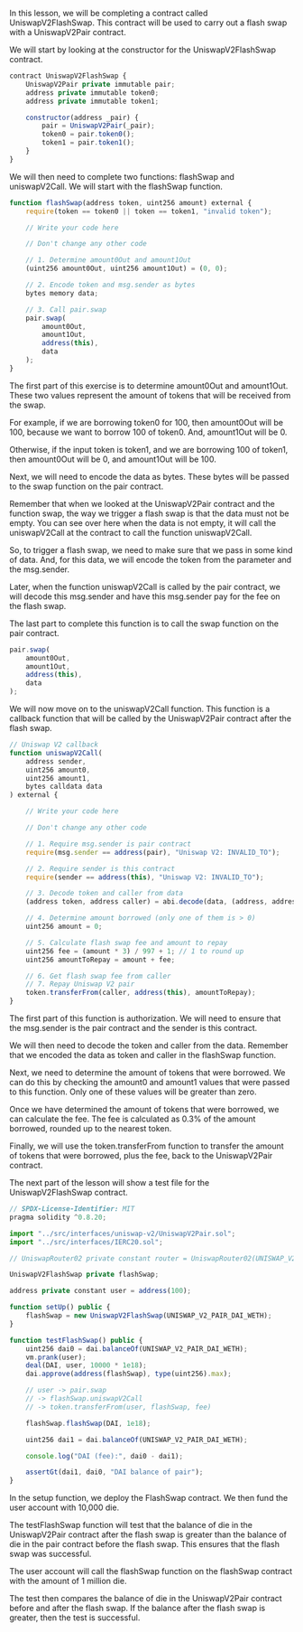 In this lesson, we will be completing a contract called UniswapV2FlashSwap. This contract will be used to carry out a flash swap with a UniswapV2Pair contract. 

We will start by looking at the constructor for the UniswapV2FlashSwap contract. 

```javascript
contract UniswapV2FlashSwap {
    UniswapV2Pair private immutable pair;
    address private immutable token0;
    address private immutable token1;

    constructor(address _pair) {
        pair = UniswapV2Pair(_pair);
        token0 = pair.token0();
        token1 = pair.token1();
    }
}
```

We will then need to complete two functions: flashSwap and uniswapV2Call. We will start with the flashSwap function. 

```javascript
function flashSwap(address token, uint256 amount) external {
    require(token == token0 || token == token1, "invalid token");

    // Write your code here

    // Don't change any other code

    // 1. Determine amount0Out and amount1Out
    (uint256 amount0Out, uint256 amount1Out) = (0, 0);

    // 2. Encode token and msg.sender as bytes
    bytes memory data;

    // 3. Call pair.swap
    pair.swap(
        amount0Out,
        amount1Out,
        address(this),
        data
    );
}
```

The first part of this exercise is to determine amount0Out and amount1Out. These two values represent the amount of tokens that will be received from the swap. 

For example, if we are borrowing token0 for 100, then amount0Out will be 100, because we want to borrow 100 of token0. And, amount1Out will be 0. 

Otherwise, if the input token is token1, and we are borrowing 100 of token1, then amount0Out will be 0, and amount1Out will be 100.

Next, we will need to encode the data as bytes. These bytes will be passed to the swap function on the pair contract.

Remember that when we looked at the UniswapV2Pair contract and the function swap, the way we trigger a flash swap is that the data must not be empty. You can see over here when the data is not empty, it will call the uniswapV2Call at the contract to call the function uniswapV2Call.

So, to trigger a flash swap, we need to make sure that we pass in some kind of data. And, for this data, we will encode the token from the parameter and the msg.sender. 

Later, when the function uniswapV2Call is called by the pair contract, we will decode this msg.sender and have this msg.sender pay for the fee on the flash swap. 

The last part to complete this function is to call the swap function on the pair contract. 

```javascript
pair.swap(
    amount0Out,
    amount1Out,
    address(this),
    data
);
```

We will now move on to the uniswapV2Call function. This function is a callback function that will be called by the UniswapV2Pair contract after the flash swap.

```javascript
// Uniswap V2 callback
function uniswapV2Call(
    address sender,
    uint256 amount0,
    uint256 amount1,
    bytes calldata data
) external {

    // Write your code here

    // Don't change any other code

    // 1. Require msg.sender is pair contract
    require(msg.sender == address(pair), "Uniswap V2: INVALID_TO");

    // 2. Require sender is this contract
    require(sender == address(this), "Uniswap V2: INVALID_TO");

    // 3. Decode token and caller from data
    (address token, address caller) = abi.decode(data, (address, address));

    // 4. Determine amount borrowed (only one of them is > 0)
    uint256 amount = 0;

    // 5. Calculate flash swap fee and amount to repay
    uint256 fee = (amount * 3) / 997 + 1; // 1 to round up
    uint256 amountToRepay = amount + fee;

    // 6. Get flash swap fee from caller
    // 7. Repay Uniswap V2 pair
    token.transferFrom(caller, address(this), amountToRepay);
}
```

The first part of this function is authorization. We will need to ensure that the msg.sender is the pair contract and the sender is this contract. 

We will then need to decode the token and caller from the data. Remember that we encoded the data as token and caller in the flashSwap function.

Next, we need to determine the amount of tokens that were borrowed. We can do this by checking the amount0 and amount1 values that were passed to this function. Only one of these values will be greater than zero.

Once we have determined the amount of tokens that were borrowed, we can calculate the fee. The fee is calculated as 0.3% of the amount borrowed, rounded up to the nearest token.

Finally, we will use the token.transferFrom function to transfer the amount of tokens that were borrowed, plus the fee, back to the UniswapV2Pair contract. 

The next part of the lesson will show a test file for the UniswapV2FlashSwap contract. 

```javascript
// SPDX-License-Identifier: MIT
pragma solidity ^0.8.20;

import "../src/interfaces/uniswap-v2/UniswapV2Pair.sol";
import "../src/interfaces/IERC20.sol";

// UniswapRouter02 private constant router = UniswapRouter02(UNISWAP_V2_ROUTER_02);

UniswapV2FlashSwap private flashSwap;

address private constant user = address(100);

function setUp() public {
    flashSwap = new UniswapV2FlashSwap(UNISWAP_V2_PAIR_DAI_WETH);
}

function testFlashSwap() public {
    uint256 dai0 = dai.balanceOf(UNISWAP_V2_PAIR_DAI_WETH);
    vm.prank(user);
    deal(DAI, user, 10000 * 1e18);
    dai.approve(address(flashSwap), type(uint256).max);

    // user -> pair.swap
    // -> flashSwap.uniswapV2Call
    // -> token.transferFrom(user, flashSwap, fee)

    flashSwap.flashSwap(DAI, 1e18);

    uint256 dai1 = dai.balanceOf(UNISWAP_V2_PAIR_DAI_WETH);

    console.log("DAI (fee):", dai0 - dai1);

    assertGt(dai1, dai0, "DAI balance of pair");
}

```

In the setup function, we deploy the FlashSwap contract. We then fund the user account with 10,000 die. 

The testFlashSwap function will test that the balance of die in the UniswapV2Pair contract after the flash swap is greater than the balance of die in the pair contract before the flash swap. This ensures that the flash swap was successful. 

The user account will call the flashSwap function on the flashSwap contract with the amount of 1 million die. 

The test then compares the balance of die in the UniswapV2Pair contract before and after the flash swap. If the balance after the flash swap is greater, then the test is successful. 
